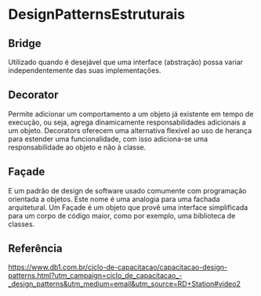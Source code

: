 # DesignPatternsEstruturais

## Bridge
Utilizado quando é desejável que uma interface (abstração) possa variar independentemente das suas implementações.

## Decorator
Permite adicionar um comportamento a um objeto já existente em tempo de execução, ou seja, agrega dinamicamente responsabilidades adicionais a um objeto. Decorators oferecem uma alternativa flexível ao uso de herança para estender uma funcionalidade, com isso adiciona-se uma responsabilidade ao objeto e não à classe.

## Façade 
E um padrão de design de software usado comumente com programação orientada a objetos. Este nome é uma analogia para uma fachada arquitetural. Um Façade é um objeto que provê uma interface simplificada para um corpo de código maior, como por exemplo, uma biblioteca de classes.


## Referência
https://www.db1.com.br/ciclo-de-capacitacao/capacitacao-design-patterns.html?utm_campaign=ciclo_de_capacitacao_-_design_patterns&utm_medium=email&utm_source=RD+Station#video2
